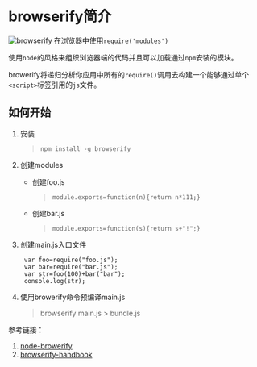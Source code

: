 # browserify简介

![browserify](https://camo.githubusercontent.com/e19e230a9371a44a2eeb484b83ff4fcf8c824cf7/687474703a2f2f737562737461636b2e6e65742f696d616765732f62726f777365726966795f6c6f676f2e706e67)
在浏览器中使用`require('modules')`

使用`node`的风格来组织浏览器端的代码并且可以加载通过`npm`安装的模块。

browerify将递归分析你应用中所有的`require()`调用去构建一个能够通过单个`<script>`标签引用的`js`文件。

## 如何开始
1. 安装
	> `npm install -g browserify`
2. 创建modules
	 - 创建foo.js
	 	> `module.exports=function(n){return n*111;}`
	 - 创建bar.js
	 	> `module.exports=function(s){return s+"!";}`
3. 创建main.js入口文件
		
		var foo=require("foo.js");
		var bar=require("bar.js");
		var str=foo(100)+bar("bar");
		console.log(str);
4. 使用browerify命令预编译main.js
	> browserify main.js > bundle.js

参考链接：

1. [node-browerify](https://github.com/substack/node-browserify)
2. [browserify-handbook](https://github.com/substack/browserify-handbook)
